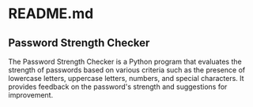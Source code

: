 # README.md

## Password Strength Checker

The Password Strength Checker is a Python program that evaluates the strength of passwords based on various criteria such as the presence of lowercase letters, uppercase letters, numbers, and special characters. It provides feedback on the password's strength and suggestions for improvement.

